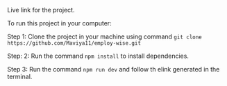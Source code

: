 Live link for the project.

To run this project in your computer:

Step 1: Clone the project in your machine using command `git clone https://github.com/Maviya11/employ-wise.git`

Step: 2: Run the command `npm install` to install dependencies.

Step 3: Run the command `npm run dev` and follow th elink generated in the terminal.
